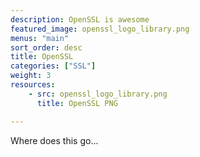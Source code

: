 ```yaml
---
description: OpenSSL is awesome
featured_image: openssl_logo_library.png
menus: "main"
sort_order: desc
title: OpenSSL
categories: ["SSL"]
weight: 3
resources:
    - src: openssl_logo_library.png
      title: OpenSSL PNG

---
```


Where does this go...
